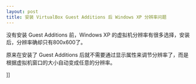 ```yaml
---
layout: post
title: 安装 VirtualBox Guest Additions 后 Windows XP 分辨率问题
---
```

<p>没有安装 Guest Additions 前，Windows XP 的虚拟机分辨率有很多选择，安装后，分辨率确却只有800x600了。</p>
<p><span style="line-height: 1.5;">原来在安装了 Guest Additions 后就不需要通过显示属性来调节分辨率了，而是根据虚拟机窗口的大小自动变成任意的分辨率。</span></p>]]